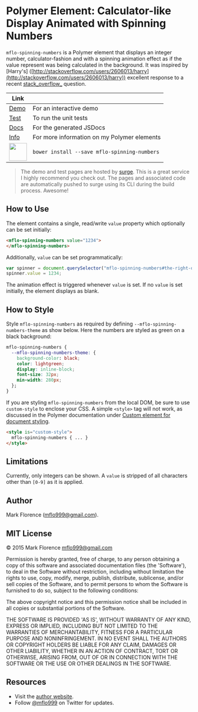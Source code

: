 # Polymer Element: Calculator-like Display Animated with Spinning Numbers
`mflo-spinning-numbers` is a Polymer element that displays an integer number, calculator-fashion and with a spinning animation effect as if the value represent was being calculated in the background. It was inspired by [Harry's] ([http://stackoverflow.com/users/2606013/harry](http://stackoverflow.com/users/2606013/harry)) excellent response to a recent [stack_overflow_](http://stackoverflow.com/questions/27956723/css-animation-number-increment-effect) question.

Link | |
----- | -----
[Demo](http://mflo-spinning-numbers.surge.sh/demo.html) | For an interactive demo
[Test](http://mflo-spinning-numbers.surge.sh/test.html) | To run the unit tests
[Docs](http://mflo.io/mflo-polymer-components/jsdoc/mflo-spinning-numbers/0.0.3/index.html) | For the generated JSDocs
[Info](http://mflo.io/mflo-polymer-components/) | For more information on my Polymer elements
<img src="http://mflo.io/public/screenshots/bower.png" width="48"> | ```bower install --save mflo-spinning-numbers```

> The demo and test pages are hosted by [surge](surge.sh). This is a great service I highly recommend you check out. The pages and associated code are automatically pushed to surge using its CLI during the build process. Awesome!

## How to Use
The element contains a single, read/write `value` property which optionally can be set initially:

```html
<mflo-spinning-numbers value="1234">
</mflo-spinning-numbers>
```

Additionally, `value` can be set programmatically:

```javascript
var spinner = document.querySelector("mflo-spinning-numbers#the-right-one");
spinner.value = 1234;
```

The animation effect is triggered whenever `value` is set. If no `value` is set initially, the element displays as blank.

## How to Style
Style `mflo-spinning-numbers` as required by defining `--mflo-spinning-numbers-theme` as show below. Here the numbers are styled as green on a black background:

```css
mflo-spinning-numbers {
  --mflo-spinning-numbers-theme: {
    background-color: black;
    color: lightgreen;
    display: inline-block;
    font-size: 32px;
    min-width: 280px;
  };
}
```

If you are styling `mflo-spinning-numbers` from the local DOM, be sure to use `custom-style` to enclose your CSS. A simple `<style>` tag will not work, as discussed in the Polymer documentation under [Custom element for document styling](https://www.polymer-project.org/1.0/docs/devguide/styling.html).

``` html
<style is="custom-style">
  mflo-spinning-numbers { ... }
</style>
```

## Limitations
Currently, only integers can be shown. A `value` is stripped of all characters other than `[0-9]` as it is applied.

## Author
Mark Florence (mflo999@gmail.com).

## MIT License
© 2015 Mark Florence [mflo999@gmail.com](mailto:mflo999@gmail.com)

Permission is hereby granted, free of charge, to any person obtaining a copy of this software and associated documentation files (the 'Software'), to deal in the Software without restriction, including without limitation the rights to use, copy, modify, merge, publish, distribute, sublicense, and/or sell copies of the Software, and to permit persons to whom the Software is furnished to do so, subject to the following conditions:

The above copyright notice and this permission notice shall be included in all copies or substantial portions of the Software.

THE SOFTWARE IS PROVIDED 'AS IS', WITHOUT WARRANTY OF ANY KIND, EXPRESS OR IMPLIED, INCLUDING BUT NOT LIMITED TO THE WARRANTIES OF MERCHANTABILITY, FITNESS FOR A PARTICULAR PURPOSE AND NONINFRINGEMENT. IN NO EVENT SHALL THE AUTHORS OR COPYRIGHT HOLDERS BE LIABLE FOR ANY CLAIM, DAMAGES OR OTHER LIABILITY, WHETHER IN AN ACTION OF CONTRACT, TORT OR OTHERWISE, ARISING FROM, OUT OF OR IN CONNECTION WITH THE SOFTWARE OR THE USE OR OTHER DEALINGS IN THE SOFTWARE.

## Resources
- Visit the [author website](http://mflo.io).
- Follow [@mflo999](https://twitter.com/#!/mflo999) on Twitter for updates.
